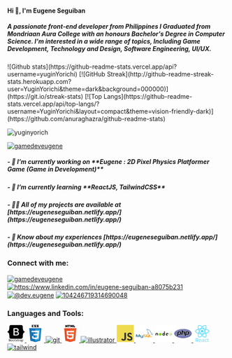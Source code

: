 <h4 >Hi 👋, I'm Eugene Seguiban</h1>
<h5 >A passionate front-end developer from Philippines I Graduated from Mondriaan Aura College with an honours Bachelor's Degree in Computer Science. I'm interested in a wide range of topics, Including Game Development, Technology and Design, Software Engineering, UI/UX.</h3>
![Github stats](https://github-readme-stats.vercel.app/api?username=yuginYorichi)
[![GitHub Streak](http://github-readme-streak-stats.herokuapp.com?user=YuginYorichi&theme=dark&background=000000)](https://git.io/streak-stats)
[![Top Langs](https://github-readme-stats.vercel.app/api/top-langs/?username=YuginYorichi&layout=compact&theme=vision-friendly-dark)](https://github.com/anuraghazra/github-readme-stats)
<p align="left"> <img src="https://komarev.com/ghpvc/?username=yuginyorich&label=Profile%20views&color=0e75b6&style=flat" alt="yuginyorich" /> </p>
<p align="left"> <a href="https://twitter.com/gamedeveugene" target="blank"><img src="https://img.shields.io/twitter/follow/gamedeveugene?logo=twitter&style=for-the-badge" alt="gamedeveugene" /></a> </p>

<h5> - 🔭 I’m currently working on **Eugene : 2D Pixel Physics Platformer Game (Game in Development)** </h5>

<h5> - 🌱 I’m currently learning **ReactJS, TailwindCSS** </h5>

<h5> - 👨‍💻 All of my projects are available at [https://eugeneseguiban.netlify.app/](https://eugeneseguiban.netlify.app/) </h5>

<h5> - 📄 Know about my experiences [https://eugeneseguiban.netlify.app/](https://eugeneseguiban.netlify.app/) </h5>

<h3 align="left">Connect with me:</h3>
<p align="left">
<a href="https://twitter.com/gamedeveugene" target="blank"><img align="center" src="https://raw.githubusercontent.com/rahuldkjain/github-profile-readme-generator/master/src/images/icons/Social/twitter.svg" alt="gamedeveugene" height="30" width="40" /></a>
<a href="https://linkedin.com/in/https://www.linkedin.com/in/eugene-seguiban-a8075b231" target="blank"><img align="center" src="https://raw.githubusercontent.com/rahuldkjain/github-profile-readme-generator/master/src/images/icons/Social/linked-in-alt.svg" alt="https://www.linkedin.com/in/eugene-seguiban-a8075b231" height="30" width="40" /></a>
<a href="https://www.youtube.com/c/@dev.eugene" target="blank"><img align="center" src="https://raw.githubusercontent.com/rahuldkjain/github-profile-readme-generator/master/src/images/icons/Social/youtube.svg" alt="@dev.eugene" height="30" width="40" /></a>
<a href="https://discord.gg/104246719314690048" target="blank"><img align="center" src="https://raw.githubusercontent.com/rahuldkjain/github-profile-readme-generator/master/src/images/icons/Social/discord.svg" alt="104246719314690048" height="30" width="40" /></a>
</p>

<h3 align="left">Languages and Tools:</h3>
<p align="left"> <a href="https://getbootstrap.com" target="_blank" rel="noreferrer"> <img src="https://raw.githubusercontent.com/devicons/devicon/master/icons/bootstrap/bootstrap-plain-wordmark.svg" alt="bootstrap" width="40" height="40"/> </a> <a href="https://www.w3schools.com/css/" target="_blank" rel="noreferrer"> <img src="https://raw.githubusercontent.com/devicons/devicon/master/icons/css3/css3-original-wordmark.svg" alt="css3" width="40" height="40"/> </a> <a href="https://git-scm.com/" target="_blank" rel="noreferrer"> <img src="https://www.vectorlogo.zone/logos/git-scm/git-scm-icon.svg" alt="git" width="40" height="40"/> </a> <a href="https://www.w3.org/html/" target="_blank" rel="noreferrer"> <img src="https://raw.githubusercontent.com/devicons/devicon/master/icons/html5/html5-original-wordmark.svg" alt="html5" width="40" height="40"/> </a> <a href="https://www.adobe.com/in/products/illustrator.html" target="_blank" rel="noreferrer"> <img src="https://www.vectorlogo.zone/logos/adobe_illustrator/adobe_illustrator-icon.svg" alt="illustrator" width="40" height="40"/> </a> <a href="https://developer.mozilla.org/en-US/docs/Web/JavaScript" target="_blank" rel="noreferrer"> <img src="https://raw.githubusercontent.com/devicons/devicon/master/icons/javascript/javascript-original.svg" alt="javascript" width="40" height="40"/> </a> <a href="https://www.mysql.com/" target="_blank" rel="noreferrer"> <img src="https://raw.githubusercontent.com/devicons/devicon/master/icons/mysql/mysql-original-wordmark.svg" alt="mysql" width="40" height="40"/> </a> <a href="https://nodejs.org" target="_blank" rel="noreferrer"> <img src="https://raw.githubusercontent.com/devicons/devicon/master/icons/nodejs/nodejs-original-wordmark.svg" alt="nodejs" width="40" height="40"/> </a> <a href="https://www.php.net" target="_blank" rel="noreferrer"> <img src="https://raw.githubusercontent.com/devicons/devicon/master/icons/php/php-original.svg" alt="php" width="40" height="40"/> </a> <a href="https://reactjs.org/" target="_blank" rel="noreferrer"> <img src="https://raw.githubusercontent.com/devicons/devicon/master/icons/react/react-original-wordmark.svg" alt="react" width="40" height="40"/> </a> <a href="https://tailwindcss.com/" target="_blank" rel="noreferrer"> <img src="https://www.vectorlogo.zone/logos/tailwindcss/tailwindcss-icon.svg" alt="tailwind" width="40" height="40"/> </a> </p>




